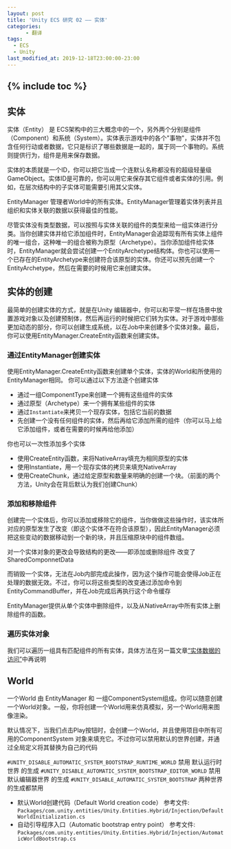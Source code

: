 ```yaml
---
layout: post
title: 'Unity ECS 研究 02 —— 实体'
categories:
      - 翻译
tags:
  - ECS
  - Unity
last_modified_at: 2019-12-18T23:00:00-23:00
---
```

{% include toc %}
---
## 实体
实体（Entity） 是 ECS架构中的三大概念中的一个，另外两个分别是组件（Component）和系统（System）。实体表示游戏中的各个"事物"，实体并不包含任何行动或者数据，它只是标识了哪些数据是一起的，属于同一个事物的。系统则提供行为，组件是用来保存数据。

实体的本质就是一个ID，你可以把它当成一个连默认名称都没有的超级轻量级GameObject。实体ID是可靠的，你可以用它来保存其它组件或者实体的引用。例如，在层次结构中的子实体可能需要引用其父实体。

EntityManager 管理者World中的所有实体。EntityManager管理着实体列表并且组织和实体关联的数据以获得最佳的性能。

尽管实体没有类型数据，可以按照与实体关联的组件的类型来给一组实体进行分类。当你创建实体并给它添加组件时，EntityManager会追踪现有所有实体上组件的唯一组合，这种唯一的组合被称为原型（Archetype）。当你添加组件给实体时，EntityManager就会尝试创建一个EntityArchetype结构体。你也可以使用一个已存在的EntityArchetype来创建符合该原型的实体。你还可以预先创建一个EntityArchetype，然后在需要的时候用它来创建实体。

## 实体的创建

最简单的创建实体的方式，就是在Unity 编辑器中，你可以和平常一样在场景中放置游戏对象以及创建预制体，然后再运行的时候把它们转为实体。对于游戏中那些更加动态的部分，你可以创建生成系统，以在Job中来创建多个实体对象。最后，你可以使用EntityManager.CreateEntity函数来创建实体。

### 通过EntityManager创建实体
使用EntityManager.CreateEntity函数来创建单个实体，实体的World和所使用的EntityManager相同。
你可以通过以下方法逐个创建实体
- 通过一组ComponentType来创建一个拥有这些组件的实体
- 通过原型（Archetype）来一个拥有某些组件的实体
- 通过`Instantiate`来拷贝一个现存实体，包括它当前的数据
- 先创建一个没有任何组件的实体，然后再给它添加所需的组件（你可以马上给它添加组件，或者在需要的时候再给他添加）

你也可以一次性添加多个实体
- 使用CreateEntity函数，来将NativeArray填充为相同原型的实体
- 使用Instantiate，用一个现存实体的拷贝来填充NativeArray
- 使用CreateChunk，通过给定原型和数量来明确的创建一个块。（前面的两个方法，Unity会在背后默认为我们创建Chunk）

### 添加和移除组件
创建完一个实体后，你可以添加或移除它的组件，当你做做这些操作时，该实体所对应的原型发生了改变（即这个实体不在符合该原型），因此EntityManager必须把这些变动的数据移动到一个新的块，并且压缩原块中的组件数组。

对一个实体对象的更改会导致结构的更改——即添加或删除组件 改变了SharedComponnetData

而销毁一个实体，无法在Job内部完成此操作，因为这个操作可能会使得Job正在处理的数据无效。不过，你可以将这些类型的改变通过添加命令到EntityCommandBuffer，并在Job完成后再执行这个命令缓存

EntityManager提供从单个实体中删除组件，以及从NativeArray中所有实体上删除组件的函数。

### 遍历实体对象
我们可以遍历一组具有匹配组件的所有实体，具体方法在另一篇文章[“实体数据的访问”]()中再说明

## World
一个World 由 EntityManager 和 一组ComponentSystem组成。你可以随意创建一个World对象。一般，你将创建一个World用来仿真模拟，另一个World用来图像渲染。

默认情况下，当我们点击Play按钮时，会创建一个World，并且使用项目中所有可用的ComponentSystem 对象来填充它。不过你可以禁用默认的世界创建，并通过全局定义将其替换为自己的代码

`#UNITY_DISABLE_AUTOMATIC_SYSTEM_BOOTSTRAP_RUNTIME_WORLD`  禁用 默认运行时世界 的生成
`#UNITY_DISABLE_AUTOMATIC_SYSTEM_BOOTSTRAP_EDITOR_WORLD`  禁用 默认编辑器世界 的生成
`#UNITY_DISABLE_AUTOMATIC_SYSTEM_BOOTSTRAP` 两种世界的生成都禁用

- 默认World创建代码（Default World creation code）
参考文件: `Packages/com.unity.entities/Unity.Entities.Hybrid/Injection/DefaultWorldInitialization.cs`
- 自动引导程序入口（Automatic bootstrap entry point）
参考文件: `Packages/com.unity.entities/Unity.Entities.Hybrid/Injection/AutomaticWorldBootstrap.cs`
